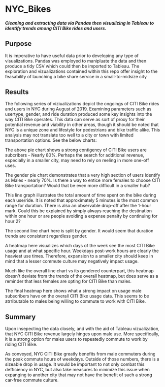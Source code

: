 # NYC_Bikes
##### Cleaning and extracting data via Pandas then visualizing in Tableau to identify trends among CITI Bike rides and users.

## Purpose
It is imperative to have useful data prior to developing any type of visualizations. Pandas was employed to manipluate the data and then produce a tidy CSV which could then be imported to Tableau. The exploration and vizualizations contained within this repo offer insight to the feasability of launching a bike share service in a small-to-midsize city

## Results
The following series of viziualizations depict the ongoings of CITI Bike rides and users in NYC during August of 2019. Examining parameters such as usertype, gender, and ride duration produced some key insights into the way CITI Bike operates. This data can serve as sort of proxy for their potential revenue and viability in other areas, though it should be noted that NYC is a unique zone and lifestyle for pedestrians and bike traffic alike. This analysis may not translate too well to a city or town with limited transportation options. See the below charts:

The above pie chart shows a strong contigency of CITI Bike users are subcribers - Nearly 80%. Perhaps the search for additional revenue, especially in a smaller city, may need to rely on reeling in more one-off uses. 


The gender pie chart demonstrates that a very high section of users identify as Males - nearly 70%. Is there a way to entice more females to choose CITI Bike transportation? Would that be even more difficult in a smaller hub?


This line graph illustrates the total amount of time spent on the bike during each use/ride. It is noted that approximately 5 minutes is the most common range for duration. There is also an observable drop-off after the 1-hour mark. Could this be explained by simply always reaching the destination within one hour or are people avoiding a expense penalty by continuing for hour 2?


The second line chart here is split by gender. It would seem that duration trends are consistent regardless gender.


A heatmap here visualizes which days of the week see the most CITI Bike usage and at what specific hour. Weekdays post-work hours are clearly the heaviest use times. Therefore, expansion to a smaller city should keep in mind that a lesser commute culture may negatively impact usage.


Much like the overall line chart vs its gendered counterpart, this heatmap doesn't deviate from the trends of the overall heatmap, but does serve as a reminder that less females are opting for CITI Bike than males.


The final heatmap here shows what a strong impact on usage male subscribers have on the overall CITI Bike usage data. This seems to be atrributable to males being willing to commute to work with CITI Bike.


## Summary

Upon insepecting the data closely, and with the aid of Tableau vizualization, that NYC CITI Bike revenue largely hinges upon male use. More specifically, it is a strong option for males users to repeatedly commute to work by riding CITI Bike. 

As conveyed, NYC CITI Bike greatly benefits from male commuters during the peak commute hours of weekdays. Outside of those numbers, there is a sizeable drop in usage. It would be important to not only combat this defficiency in NYC, but also take measures to minimize this issue when expanging to another city that may not have the benefit of such a strong car-free commute culture. 
